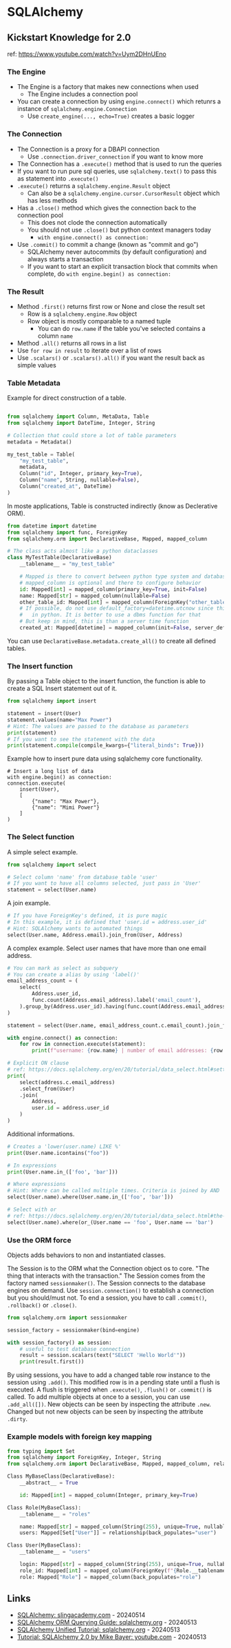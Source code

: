 # SQLAlchemy

## Kickstart Knowledge for 2.0

ref: https://www.youtube.com/watch?v=Uym2DHnUEno

### The Engine

* The Engine is a factory that makes new connections when used
  * The Engine includes a connection pool
* You can create a connection by using `engine.connect()` which retunrs a instance of `sqlalchemy.engine.Connection`
  * Use `create_engine(..., echo=True)` creates a basic logger

### The Connection

* The Connection is a proxy for a DBAPI connection
  * Use `.connection.driver_connection` if you want to know more
* The Connection has a `.execute()` method that is used to run the queries
* If you want to run pure sql queries, use `sqlalchemy.text()` to pass this as statement into `.execute()`
* `.execute()` returns a `sqlalchemy.engine.Result` object
  * Can also be a `sqlalchemy.engine.cursor.CursorResult` object which has less methods
* Has a `.close()` method which gives the connection back to the connection pool
  * This does not clode the connection automatically
  * You should not use `.close()` but python context managers today
    * `with engine.connect() as connection:`
* Use `.commit()` to commit a change (known as "commit and go")
  * SQLAlchemy never autocommits (by default configuration) and always starts a transaction
  * If you want to start an explicit transaction block that commits when complete, do `with engine.begin() as connection:`

### The Result

* Method `.first()` returns first row or None and close the result set
  * Row is a `sqlalchemy.engine.Row` object
  * Row object is mostly comparable to a named tuple
    * You can do `row.name` if the table you've selected contains a column `name`
* Method `.all()` returns all rows in a list
* Use `for row in result` to iterate over a list of rows
* Use `.scalars()` or `.scalars().all()` if you want the result back as simple values

### Table Metadata

Example for direct construction of a table.

```python

from sqlalchemy import Column, MetaData, Table
from sqlalchemy import DateTime, Integer, String

# Collection that could store a lot of table parameters
metadata = Metadata()

my_test_table = Table(
    "my_test_table",
    metadata,
    Column("id", Integer, primary_key=True),
    Column("name", String, nullable=False),
    Column("created_at", DateTime)
)
```

In moste applications, Table is constructed indirectly (know as Declerative ORM).

```python
from datetime import datetime
from sqlalchemy import func, ForeignKey
from sqlalchemy.orm import DeclarativeBase, Mapped, mapped_column

# The class acts almost like a python dataclasses
class MyTestTable(DeclarativeBase)
    __tablename__ = "my_test_table"

    # Mapped is there to convert between python type system and database typesystem
    # mapped_column is optional and there to configure behavior
    id: Mapped[int] = mapped_column(primary_key=True, init=False)
    name: Mapped[str] = mapped_column(nullable=False)
    other_table_id: Mapped[int] = mapped_column(ForeignKey("other_table.id"))
    # If possible, do not use default_factory=datetime.utcnow since this is executed
    #   in python. It is better to use a dbms function for that
    # But keep in mind, this is than a server time function
    created_at: Mapped[datetime] = mapped_column(init=False, server_default=func.now())
```

You can use `DeclarativeBase.metadata.create_all()` to create all defined tables.

### The Insert function

By passing a Table object to the insert function, the function is able to create a SQL Insert statement out of it.

```python
from sqlalchemy import insert

statement = insert(User)
statement.values(name="Max Power")
# Hint: The values are passed to the database as parameters
print(statement)
# If you want to see the statement with the data
print(statement.compile(compile_kwargs={"literal_binds": True}))
```

Example how to insert pure data using sqlalchemy core functionality.

```pyhton
# Insert a long list of data
with engine.begin() as connection:
connection.execute(
    insert(User),
    [
        {"name": "Max Power"},
        {"name": "Mimi Power"}
    ]
)
```

### The Select function

A simple select example.

```python
from sqlalchemy import select

# Select column 'name' from database table 'user'
# If you want to have all columns selected, just pass in 'User'
statement = select(User.name)
```

A join example.

```python
# If you have ForeignKey's defined, it is pure magic
# In this example, it is defined that 'user.id = address.user_id'
# Hint: SQLAlchemy wants to automated things
select(User.name, Address.email).join_from(User, Address)
```

A complex example. Select user names that have more than one email address.

```python
# You can mark as select as subquery
# You can create a alias by using 'label()'
email_address_count = (
    select(
        Address.user_id,
        func.count(Address.email_address).label('email_count'),
    ).group_by(Address.user_id).having(func.count(Address.email_address) > 1).subquery()
)

statement = select(User.name, email_address_count.c.email_count).join_from(User, email_address_count)

with engine.connect() as connection:
    for row in connection.execute(statement):
        print(f"username: {row.name} | number of email addresses: {row.email_count}")

# Explicit ON clause
# ref: https://docs.sqlalchemy.org/en/20/tutorial/data_select.html#setting-the-on-clause
print(
    select(address.c.email_address)
    .select_from(User)
    .join(
        Address,
        user.id = address.user_id
    )
)
```

Additional informations.

```python
# Creates a 'lower(user.name) LIKE %'
print(User.name.icontains("foo"))

# In expressions
print(User.name.in_(['foo', 'bar']))

# Where expressions
# Hint: Where can be called multiple times. Criteria is joined by AND
select(User.name).where(User.name.in_(['foo', 'bar']))

# Select with or
# ref: https://docs.sqlalchemy.org/en/20/tutorial/data_select.html#the-where-clause
select(User.name).where(or_(User.name == 'foo', User.name == 'bar')
```

### Use the ORM force

Objects adds behaviors to non and instantiated classes.

The Session is to the ORM what the Connection object os to core. "The thing that interacts with the transaction."
The Session comes from the factory named `sessionmaker()`.
The Session connects to the database engines on demand. Use `session.connection()` to establish a connection but you should/must not.
To end a session, you have to call `.commit()`, `.rollback()` or `.close()`.

```python
from sqlalchemy.orm import sessionmaker

session_factory = sessionmaker(bind=engine)

with session_factory() as session:
    # useful to test database connection
    result = session.scalars(text("SELECT 'Hello World'"))
    print(result.first())
```

By using sessions, you have to add a changed table row instance to the session using `.add()`. This modified row is in a pending state until a flush is executed.
A flush is triggered when `.execute()`, `.flush()` or `.commit()` is called.
To add multiple objects at once to a session, you can use `.add_all([])`.
New objects can be seen by inspecting the attribute `.new`.
Changed but not new objects can be seen by inspecting the attribute `.dirty`.

### Example models with foreign key mapping

```python
from typing import Set
from sqlalchemy import ForeignKey, Integer, String
from sqlalchemy.orm import DeclarativeBase, Mapped, mapped_column, relationship

Class MyBaseClass(DeclarativeBase):
    __abstract__ = True

    id: Mapped[int] = mapped_column(Integer, primary_key=True)

Class Role(MyBaseClass):
    __tablename__ = "roles"

    name: Mapped[str] = mapped_column(String(255), unique=True, nullable=False)
    users: Mapped[Set["User"]] = relationship(back_populates="user")

Class User(MyBaseClass):
    __tablename__ = "users"

    login: Mapped[str] = mapped_column(String(255), unique=True, nullable=False)
    role_id: Mapped[int] = mapped_column(ForeignKey(f"{Role.__tablename__}.id"), nullable=False)
    role: Mapped["Role"] = mapped_column(back_populates="role")
```

## Links

* [SQLAlchemy: slingacademy.com](https://www.slingacademy.com/cat/sqlalchemy/) - 20240514
* [SQLAlchemy ORM Querying Guide: sqlalchemy.org](https://docs.sqlalchemy.org/en/20/orm/queryguide/index.html) - 20240513
* [SQLAlchemy Unified Tutorial: sqlalchemy.org](https://docs.sqlalchemy.org/en/20/tutorial/index.html) - 20240513
* [Tutorial: SQLAlchemy 2.0 by Mike Bayer: youtube.com](https://www.youtube.com/watch?v=Uym2DHnUEno) - 20240513
